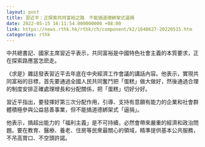 ```yaml
---
layout: post
title: 習近平：正探索共同富裕之路　不能搞道德綁架式逼捐
date: 2022-05-15 16:11:54.000000000 +08:00
link: https://news.rthk.hk/rthk/ch/component/k2/1648627-20220515.htm
categories: rthk
---
```


中共總書記、國家主席習近平表示，共同富裕是中國特色社會主義的本質要求，正在探索路應當怎麽走。

《求是》雜誌發表習近平去年底在中央經濟工作會議的講話內容。他表示，實現共同富裕的目標，首先要通過全國人民共同奮鬥把「蛋糕」做大做好，然後通過合理的制度安排正確處理增長和分配關係，把「蛋糕」切好分好。

習近平指出，要發揮好第三次分配作用，引導、支持有意願有能力的企業和社會群體積極參與公益慈善事業，但不能搞道德綁架式「逼捐」。

他表示，搞超出能力的「福利主義」是不可持續，必然會帶來嚴重的經濟和政治問題。要在教育、醫療、養老、住房等民衆最關心的領域，精準提供基本公共服務，不吊高胃口、不空頭許諾。
